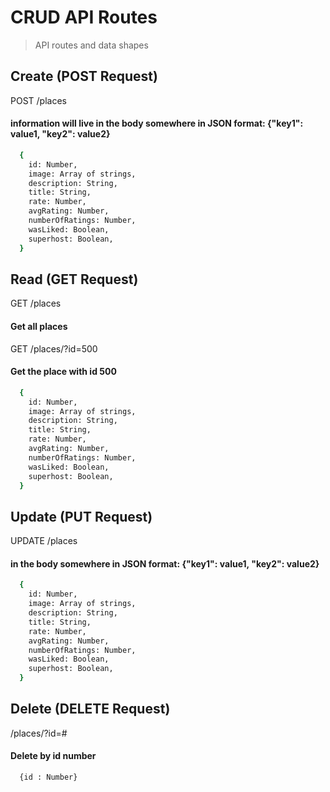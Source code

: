 # CRUD API Routes

> API routes and data shapes


## Create (POST Request)

  POST /places
  #### information will live in the body somewhere in JSON format: {"key1": value1, "key2": value2}


```sh
  {
    id: Number,
    image: Array of strings,
    description: String,
    title: String,
    rate: Number,
    avgRating: Number,
    numberOfRatings: Number,
    wasLiked: Boolean,
    superhost: Boolean,
  }
```


## Read (GET Request)

  GET /places
  #### Get all places

  GET /places/?id=500
  #### Get the place with id 500

```sh
  {
    id: Number,
    image: Array of strings,
    description: String,
    title: String,
    rate: Number,
    avgRating: Number,
    numberOfRatings: Number,
    wasLiked: Boolean,
    superhost: Boolean,
  }
```


## Update (PUT Request)

  UPDATE /places
  #### in the body somewhere in JSON format: {"key1": value1, "key2": value2}

```sh
  {
    id: Number,
    image: Array of strings,
    description: String,
    title: String,
    rate: Number,
    avgRating: Number,
    numberOfRatings: Number,
    wasLiked: Boolean,
    superhost: Boolean,
  }
```

## Delete (DELETE Request)

  /places/?id=#
  #### Delete by id number

```sh
  {id : Number}
```

